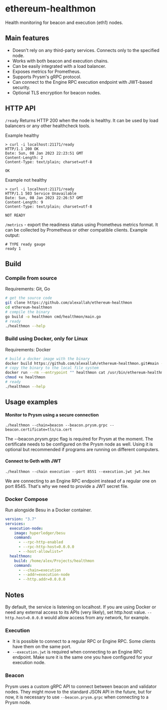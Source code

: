 # ethereum-healthmon

Health monitoring for beacon and execution (eth1) nodes.

## Main features

* Doesn't rely on any third-party services. Connects only to the specified node.
* Works with both beacon and execution chains.
* Can be easily integrated with a load balancer.
* Exposes metrics for Prometheus.
* Supports Prysm's gRPC protocol.
* Can connect to the Engine RPC execution endpoint with JWT-based security.
* Optional TLS encryption for beacon nodes.

## HTTP API

`/ready` Returns HTTP 200 when the node is healthy. It can be used by load balancers or any other healthcheck tools.

Example healthy
```
> curl -i localhost:21171/ready
HTTP/1.1 200 OK
Date: Sun, 08 Jan 2023 22:23:51 GMT
Content-Length: 2
Content-Type: text/plain; charset=utf-8

OK
```

Example not healthy
```
> curl -i localhost:21171/ready
HTTP/1.1 503 Service Unavailable
Date: Sun, 08 Jan 2023 22:26:57 GMT
Content-Length: 9
Content-Type: text/plain; charset=utf-8

NOT READY
```


`/metrics` - export the readiness status using Prometheus metrics format. It can be collected by Prometheus or other compatible clients. Example output:
```
# TYPE ready gauge
ready 1
```

## Build

### Compile from source
Requirements: Git, Go
```bash
# get the source code
git clone https://github.com/alexallah/ethereum-healthmon
cd ethereum-healthmon
# compile the binary
go build -o healthmon cmd/healthmon/main.go
# ready
./healthmon --help
```

### Build using Docker, only for Linux
Requirements: Docker
```bash
# build a docker image with the binary
docker build https://github.com/alexallah/ethereum-healthmon.git#main --tag healthmon
# copy the binary to the local file system
docker run --rm --entrypoint "" healthmon cat /usr/bin/ethereum-healthmon > healthmon
chmod +x healthmon
# ready
./healthmon --help
```

## Usage examples

#### Monitor to Prysm using a secure connection
```
./healthmon --chain=beacon --beacon.prysm.grpc --beacon.certificate=tls/ca.cert
```
The --beacon.prysm.grpc flag is required for Prysm at the moment.
The certificate needs to be configured on the Prysm node as well. Using it is optional but recommended if programs are running on different computers.

#### Connect to Geth with JWT
```
./healthmon --chain execution --port 8551 --execution.jwt jwt.hex
```
We are connecting to an Engine RPC endpoint instead of a regular one on port 8545.
That's why we need to provide a JWT secret file.

### Docker  Compose
Run alongside Besu in a Docker container.
```yaml
version: "3.7"
services:
  execution-node:
    image: hyperledger/besu
    command:
      - --rpc-http-enabled
      - --rpc-http-host=0.0.0.0
      - --host-allowlist=*
  healthmon:
    build: /home/alex/Projects/healthmon
    command:
      - --chain=execution
      - --addr=execution-node
      - --http.addr=0.0.0.0
```

## Notes

By default, the service is listening on localhost. If you are using Docker or need any external access to its APIs (very likely), set http.host value. `--http.host=0.0.0.0` would allow access from any network, for example.

### Execution

* It is possible to connect to a regular RPC or Engine RPC. Some clients have them on the same port.
* `--execution.jwt` is required when connecting to an Engine RPC endpoint. Make sure it is the same one you have configured for your execution node.

### Beacon

Prysm uses a custom gRPC API to connect between beacon and validator nodes. They might move to the standard JSON API in the future, but for now, it is necessary to use `--beacon.prysm.grpc` when connecting to a Prysm node.
